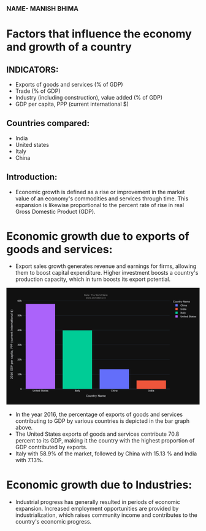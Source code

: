 ### NAME- MANISH BHIMA
# Factors that influence the economy and growth of a country
## INDICATORS:
- Exports of goods and services (% of GDP)
- Trade (% of GDP)
- Industry (including construction), value added (% of GDP)
- GDP per capita, PPP (current international $)

## Countries compared:
- India
- United states
- Italy
- China
## Introduction:
- Economic growth is defined as a rise or improvement in the market value of an economy's commodities and services through time. This expansion is likewise proportional to the percent rate of rise in real Gross Domestic Product (GDP).
# Economic growth due to exports of goods and services:
-  Export sales growth generates revenue and earnings for firms, allowing them to boost capital expenditure. Higher investment boosts a country's production capacity, which in turn boosts its export potential.


![](barplot.png)

- In the year 2016, the percentage of exports of goods and services contributing to GDP by various countries is depicted in the bar graph above.
- The United States exports of goods and services contribute 70.8 percent to its GDP, making it the country with the highest proportion of GDP contributed by exports.
- Italy with 58.9% of the market, followed by China with 15.13 % and India with 7.13%.
# Economic growth due to Industries:
- Industrial progress has generally resulted in periods of economic expansion. Increased employment opportunities are provided by industrialization, which raises community income and contributes to the country's economic progress.

